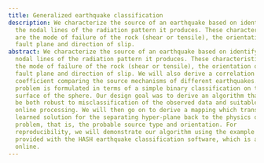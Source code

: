 ```yaml
---
title: Generalized earthquake classification
description: We characterize the source of an earthquake based on identifying
  the nodal lines of the radiation pattern it produces. These characteristics
  are the mode of failure of the rock (shear or tensile), the orientation of the
  fault plane and direction of slip.
abstract: We characterize the source of an earthquake based on identifying the
  nodal lines of the radiation pattern it produces. These characteristics are
  the mode of failure of the rock (shear or tensile), the orientation of the
  fault plane and direction of slip. We will also derive a correlation
  coefficient comparing the source mechanisms of different earthquakes. The
  problem is formulated in terms of a simple binary classification on the
  surface of the sphere. Our design goal was to derive an algorithm that would
  be both robust to misclassification of the observed data and suitable for
  online processing. We will then go on to derive a mapping which translates the
  learned solution for the separating hyper-plane back to the physics of the
  problem, that is, the probable source type and orientation. For
  reproducibility, we will demonstrate our algorithm using the example data
  provided with the HASH earthquake classification software, which is available
  online.
---
```


